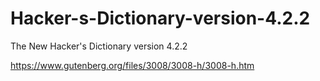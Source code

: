 # Hacker-s-Dictionary-version-4.2.2
The New Hacker's Dictionary version 4.2.2

https://www.gutenberg.org/files/3008/3008-h/3008-h.htm

